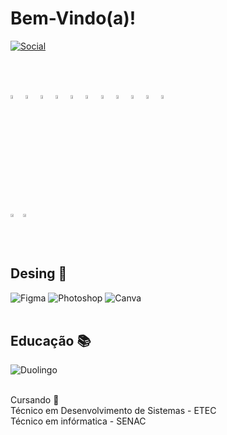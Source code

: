 # Bem-Vindo(a)! #
[![Social](https://img.shields.io/badge/LinkedIn-0077B5?style=for-the-badge&logo=linkedin&logoColor=white)](https://www.linkedin.com/in/jermeson-ferreira/)

<br><br>
<div>
    <img width="4%" src="https://cdn.jsdelivr.net/gh/devicons/devicon@latest/icons/java/java-original-wordmark.svg" />
    <img width="4%" src="https://cdn.jsdelivr.net/gh/devicons/devicon@latest/icons/spring/spring-original-wordmark.svg" />
    <img width="4%" src="https://cdn.jsdelivr.net/gh/devicons/devicon@latest/icons/android/android-plain-wordmark.svg" />
    <img width="4%" src="https://cdn.jsdelivr.net/gh/devicons/devicon@latest/icons/html5/html5-plain-wordmark.svg" />
    <img width="4%" src="https://cdn.jsdelivr.net/gh/devicons/devicon@latest/icons/css3/css3-original-wordmark.svg" />
    <img width="4%" src="https://cdn.jsdelivr.net/gh/devicons/devicon@latest/icons/javascript/javascript-original.svg" />
    <img width="4%" src="https://cdn.jsdelivr.net/gh/devicons/devicon@latest/icons/bootstrap/bootstrap-original.svg" />
    <img width="4%" src="https://cdn.jsdelivr.net/gh/devicons/devicon@latest/icons/python/python-original-wordmark.svg" />
    <img width="4%" src="https://cdn.jsdelivr.net/gh/devicons/devicon@latest/icons/mysql/mysql-original-wordmark.svg" />
    <img width="4%" src="https://cdn.jsdelivr.net/gh/devicons/devicon@latest/icons/linux/linux-original.svg" />
    <img width="4%" src="https://cdn.jsdelivr.net/gh/devicons/devicon@latest/icons/arduino/arduino-original-wordmark.svg" />
</div>
<br><br>
<div style="display:flex;">
<a href="https://github.com/anuraghazra/github-readme-stats">
  <img width="50%" src="https://github-readme-stats.vercel.app/api?username=jermesonf&theme=dracula" />
</a>

<a href="https://github.com/anuraghazra/convoychat">
  <img width="50%" src="https://github-readme-stats.vercel.app/api/top-langs?username=jermesonf&layout=compact&langs_count=8&card_width=320&theme=dracula" />
</a>
</div>
<br><br>
    <h2>Desing 🎨</h2>
    <img text-align="center" src="https://img.shields.io/badge/Figma-F24E1E?style=for-the-badge&logo=figma&logoColor=white" alt="Figma" />
    <img text-align="center" src="https://img.shields.io/badge/Adobe%20Photoshop-31A8FF?style=for-the-badge&logo=Adobe%20Photoshop&logoColor=black" alt="Photoshop" />
    <img text-align="center" src="https://img.shields.io/badge/Canva-%2300C4CC.svg?&style=for-the-badge&logo=Canva&logoColor=white" alt="Canva" />
    <br/><br/>
    <h2>Educação 📚</h2>
    <img text-align="center" src="https://img.shields.io/badge/Duolingo-58CC02?style=for-the-badge&logo=Duolingo&logoColor=white" alt="Duolingo" /><br/><br/>
    <p>Cursando 🎒<br/> 
    Técnico em Desenvolvimento de Sistemas - ETEC<br/>
    Técnico em infórmatica - SENAC</p>
</div>





